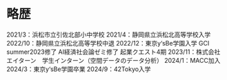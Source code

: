 # 略歴

2021/3：浜松市立引佐北部小中学校
2021/4：静岡県立浜松北高等学校入学
2022/10：静岡県立浜松北高等学校中退
2022/12：東京y‘sBe学園入学
GCI summer2023修了
AI経済社会論ゼミ修了
起業クエスト4期
2023/11：株式会社エイターン　学生インターン（空間データのデータ分析）
2024/1：MACC加入
2024/3：東京y‘sBe学園卒業
2024/9：42Tokyo入学
